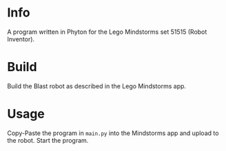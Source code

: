 # Info

A program written in Phyton for the Lego Mindstorms set 51515 (Robot Inventor).

# Build

Build the Blast robot as described in the Lego Mindstorms app.

# Usage

Copy-Paste the program in `main.py` into the Mindstorms app and upload to the robot.
Start the program.
